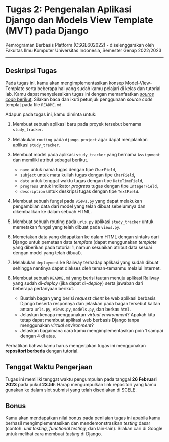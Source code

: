 # Tugas 2: Pengenalan Aplikasi Django dan Models View Template (MVT) pada Django

Pemrograman Berbasis Platform (CSGE602022) - diselenggarakan oleh Fakultas Ilmu Komputer Universitas Indonesia, Semester Genap 2022/2023

---

## Deskripsi Tugas

Pada tugas ini, kamu akan mengimplementasikan konsep Model-View-Template serta beberapa hal yang sudah kamu pelajari di kelas dan tutorial lab. Kamu dapat menyelesaikan tugas ini dengan memanfaatkan [_source code_ berikut](https://github.com/determinedguy/django-railway-template). Silakan baca dan ikuti petunjuk penggunaan _source code_ templat pada file `README.md`.

Adapun pada tugas ini, kamu diminta untuk:

1. Membuat sebuah aplikasi baru pada proyek tersebut bernama `study_tracker`.

2. Melakukan `routing` pada `django_project` agar dapat menjalankan aplikasi `study_tracker`.

3. Membuat model pada aplikasi `study_tracker` yang bernama `Assignment` dan memiliki atribut sebagai berikut.

    - `name` untuk nama tugas dengan tipe `CharField`,
    - `subject` untuk mata kuliah tugas dengan tipe `CharField`,
    - `date` untuk tenggat waktu tugas dengan tipe `DateTimeField`,
    - `progress` untuk indikator _progress_ tugas dengan tipe `IntegerField`,
    - `description` untuk deskripsi tugas dengan tipe `TextField`.

4. Membuat sebuah fungsi pada `views.py` yang dapat melakukan pengambilan data dari model yang telah dibuat sebelumnya dan dikembalikan ke dalam sebuah HTML.

5. Membuat sebuah routing pada `urls.py` aplikasi `study_tracker` untuk memetakan fungsi yang telah dibuat pada `views.py`.

6. Memetakan data yang didapatkan ke dalam HTML dengan sintaks dari Django untuk pemetaan data _template_ (dapat menggunakan _template_ yang diberikan pada tutorial 1, namun sesuaikan atribut data sesuai dengan model yang telah dibuat).

7. Melakukan `deployment` ke Railway terhadap aplikasi yang sudah dibuat sehingga nantinya dapat diakses oleh teman-temanmu melalui Internet.

8. Membuat sebuah `README.md` yang berisi tautan menuju aplikasi Railway yang sudah di-_deploy_ (jika dapat di-_deploy_) serta jawaban dari beberapa pertanyaan berikut.

    - Buatlah bagan yang berisi _request client_ ke web aplikasi berbasis Django beserta responnya dan jelaskan pada bagan tersebut kaitan antara `urls.py`, `views.py`, `models.py`, dan berkas `html`.
    - Jelaskan kenapa menggunakan _virtual environment_? Apakah kita tetap dapat membuat aplikasi web berbasis Django tanpa menggunakan _virtual environment_?
    - Jelaskan bagaimana cara kamu mengimplementasikan poin 1 sampai dengan 4 di atas.

Perhatikan bahwa kamu harus mengerjakan tugas ini menggunakan **repositori berbeda** dengan tutorial.

## Tenggat Waktu Pengerjaan

Tugas ini memiliki tenggat waktu pengumpulan pada tanggal **26 Februari 2023** pada pukul **23.59**. Harap mengumpulkan link repositori yang kamu gunakan ke dalam slot submisi yang telah disediakan di SCELE.

## Bonus

Kamu akan mendapatkan nilai bonus pada penilaian tugas ini apabila kamu berhasil mengimplementasikan dan mendemonstrasikan _testing_ dasar (contoh: _unit testing_, _functional testing_, dan lain-lain). Silakan cari di Google untuk melihat cara membuat _testing_ di Django.
